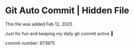 # Git Auto Commit | Hidden File

This file was added Feb 12, 2025

Just for fun and keeping my daily git commit active 🤪

commit number: 973975
